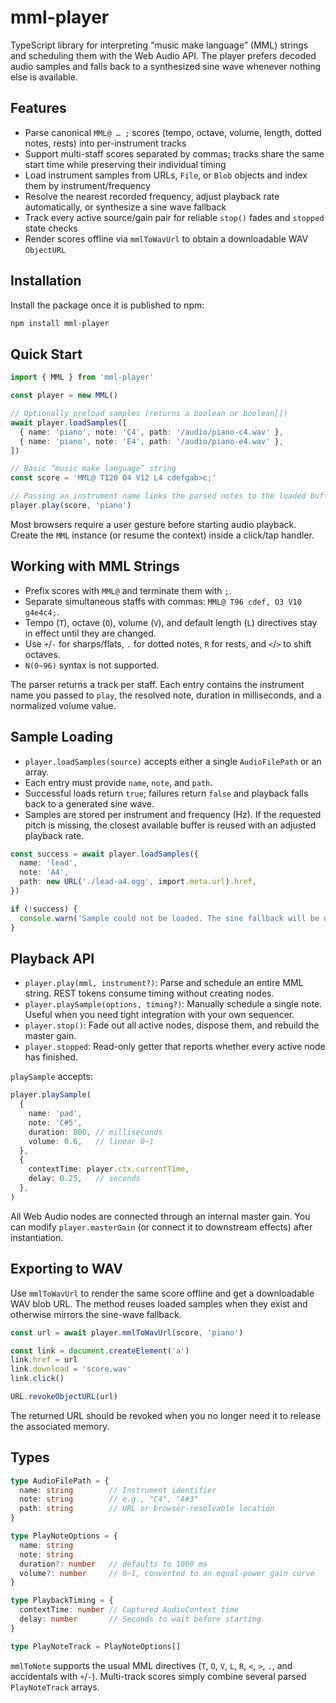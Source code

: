 # mml-player

TypeScript library for interpreting “music make language” (MML) strings and scheduling them with the Web Audio API. The player prefers decoded audio samples and falls back to a synthesized sine wave whenever nothing else is available.

## Features
- Parse canonical `MML@ … ;` scores (tempo, octave, volume, length, dotted notes, rests) into per-instrument tracks
- Support multi-staff scores separated by commas; tracks share the same start time while preserving their individual timing
- Load instrument samples from URLs, `File`, or `Blob` objects and index them by instrument/frequency
- Resolve the nearest recorded frequency, adjust playback rate automatically, or synthesize a sine wave fallback
- Track every active source/gain pair for reliable `stop()` fades and `stopped` state checks
- Render scores offline via `mmlToWavUrl` to obtain a downloadable WAV `ObjectURL`

## Installation
Install the package once it is published to npm:

```bash
npm install mml-player
```

## Quick Start
```ts
import { MML } from 'mml-player'

const player = new MML()

// Optionally preload samples (returns a boolean or boolean[])
await player.loadSamples([
  { name: 'piano', note: 'C4', path: '/audio/piano-c4.wav' },
  { name: 'piano', note: 'E4', path: '/audio/piano-e4.wav' },
])

// Basic “music make language” string
const score = 'MML@ T120 O4 V12 L4 cdefgab>c;'

// Passing an instrument name links the parsed notes to the loaded buffers.
player.play(score, 'piano')
```

Most browsers require a user gesture before starting audio playback. Create the `MML` instance (or resume the context) inside a click/tap handler.

## Working with MML Strings
- Prefix scores with `MML@` and terminate them with `;`.
- Separate simultaneous staffs with commas: `MML@ T96 cdef, O3 V10 g4e4c4;`.
- Tempo (`T`), octave (`O`), volume (`V`), and default length (`L`) directives stay in effect until they are changed.
- Use `+`/`-` for sharps/flats, `.` for dotted notes, `R` for rests, and `<`/`>` to shift octaves.
- `N(0~96)` syntax is not supported.

The parser returns a track per staff. Each entry contains the instrument name you passed to `play`, the resolved note, duration in milliseconds, and a normalized volume value.

## Sample Loading
- `player.loadSamples(source)` accepts either a single `AudioFilePath` or an array.
- Each entry must provide `name`, `note`, and `path`.
- Successful loads return `true`; failures return `false` and playback falls back to a generated sine wave.
- Samples are stored per instrument and frequency (Hz). If the requested pitch is missing, the closest available buffer is reused with an adjusted playback rate.

```ts
const success = await player.loadSamples({
  name: 'lead',
  note: 'A4',
  path: new URL('./lead-a4.ogg', import.meta.url).href,
})

if (!success) {
  console.warn('Sample could not be loaded. The sine fallback will be used.')
}
```

## Playback API
- `player.play(mml, instrument?)`: Parse and schedule an entire MML string. REST tokens consume timing without creating nodes.
- `player.playSample(options, timing?)`: Manually schedule a single note. Useful when you need tight integration with your own sequencer.
- `player.stop()`: Fade out all active nodes, dispose them, and rebuild the master gain.
- `player.stopped`: Read-only getter that reports whether every active node has finished.

`playSample` accepts:

```ts
player.playSample(
  {
    name: 'pad',
    note: 'C#5',
    duration: 800, // milliseconds
    volume: 0.6,   // linear 0~1
  },
  {
    contextTime: player.ctx.currentTime,
    delay: 0.25,   // seconds
  },
)
```

All Web Audio nodes are connected through an internal master gain. You can modify `player.masterGain` (or connect it to downstream effects) after instantiation.

## Exporting to WAV
Use `mmlToWavUrl` to render the same score offline and get a downloadable WAV blob URL. The method reuses loaded samples when they exist and otherwise mirrors the sine-wave fallback.

```ts
const url = await player.mmlToWavUrl(score, 'piano')

const link = document.createElement('a')
link.href = url
link.download = 'score.wav'
link.click()

URL.revokeObjectURL(url)
```

The returned URL should be revoked when you no longer need it to release the associated memory.

## Types
```ts
type AudioFilePath = {
  name: string        // Instrument identifier
  note: string        // e.g., "C4", "A#3"
  path: string        // URL or browser-resolvable location
}

type PlayNoteOptions = {
  name: string
  note: string
  duration?: number   // defaults to 1000 ms
  volume?: number     // 0~1, converted to an equal-power gain curve
}

type PlaybackTiming = {
  contextTime: number // Captured AudioContext time
  delay: number       // Seconds to wait before starting
}

type PlayNoteTrack = PlayNoteOptions[]
```

`mmlToNote` supports the usual MML directives (`T`, `O`, `V`, `L`, `R`, `<`, `>`, `.`, and accidentals with `+`/`-`). Multi-track scores simply combine several parsed `PlayNoteTrack` arrays.
